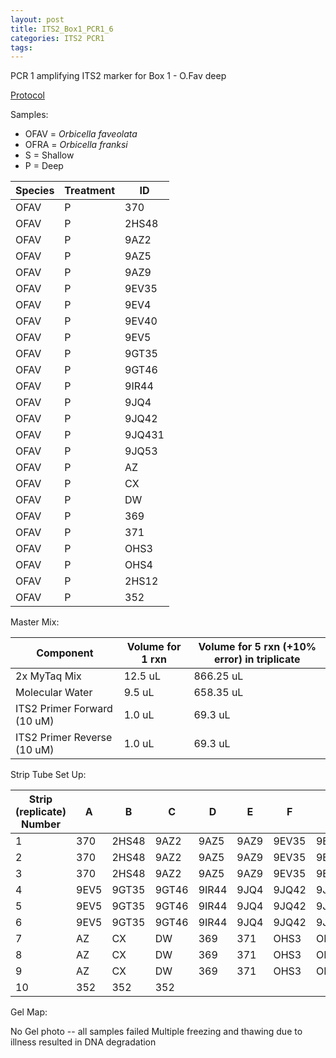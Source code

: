 ```yaml
---
layout: post
title: ITS2_Box1_PCR1_6
categories: ITS2 PCR1
tags:
---
```


PCR 1 amplifying ITS2 marker for Box 1 - O.Fav deep


[Protocol](https://github.com/wdunster/WDPrada_Lab_Notebook/blob/master/protocols/PCR1_Protocol.md)


Samples:
- OFAV = *Orbicella faveolata*
- OFRA = *Orbicella franksi*
- S = Shallow
- P = Deep

| Species | Treatment | ID     |
|---------|-----------|--------|
| OFAV    | P         | 370    |
| OFAV    | P         | 2HS48  |
| OFAV    | P         | 9AZ2   |
| OFAV    | P         | 9AZ5   |
| OFAV    | P         | 9AZ9   |
| OFAV    | P         | 9EV35  |
| OFAV    | P         | 9EV4   |
| OFAV    | P         | 9EV40  |
| OFAV    | P         | 9EV5   |
| OFAV    | P         | 9GT35  |
| OFAV    | P         | 9GT46  |
| OFAV    | P         | 9IR44  |
| OFAV    | P         | 9JQ4   |
| OFAV    | P         | 9JQ42  |
| OFAV    | P         | 9JQ431 |
| OFAV    | P         | 9JQ53  |
| OFAV    | P         | AZ     |
| OFAV    | P         | CX     |
| OFAV    | P         | DW     |
| OFAV    | P         | 369    |
| OFAV    | P         | 371    |
| OFAV    | P         | OHS3   |
| OFAV    | P         | OHS4   |
| OFAV    | P         | 2HS12  |
| OFAV    | P         | 352    |

Master Mix:

| Component                   | Volume for 1 rxn  |  Volume for 5 rxn (+10% error) in triplicate |
|-----------------------------|-------------------|---------------------------------------------|
| 2x MyTaq Mix                | 12.5 uL           | 866.25 uL                                   |
| Molecular Water             | 9.5 uL            | 658.35 uL                                   |
| ITS2 Primer Forward (10 uM) | 1.0 uL            | 69.3 uL                                     |
| ITS2 Primer Reverse (10 uM) | 1.0 uL            | 69.3 uL                                     |

Strip Tube Set Up:

| Strip (replicate) Number | A    | B     | C     | D     | E    | F     | G      | H     |
|--------------------------|------|-------|-------|-------|------|-------|--------|-------|
| 1                        | 370  | 2HS48 | 9AZ2  | 9AZ5  | 9AZ9 | 9EV35 | 9EV4   | 9EV40 |
| 2                        | 370  | 2HS48 | 9AZ2  | 9AZ5  | 9AZ9 | 9EV35 | 9EV4   | 9EV40 |
| 3                        | 370  | 2HS48 | 9AZ2  | 9AZ5  | 9AZ9 | 9EV35 | 9EV4   | 9EV40 |
| 4                        | 9EV5 | 9GT35 | 9GT46 | 9IR44 | 9JQ4 | 9JQ42 | 9JQ431 | 9JQ53 |
| 5                        | 9EV5 | 9GT35 | 9GT46 | 9IR44 | 9JQ4 | 9JQ42 | 9JQ431 | 9JQ53 |
| 6                        | 9EV5 | 9GT35 | 9GT46 | 9IR44 | 9JQ4 | 9JQ42 | 9JQ431 | 9JQ53 |
| 7                        | AZ   | CX    | DW    | 369   | 371  | OHS3  | OHS4   | 2HS12 |
| 8                        | AZ   | CX    | DW    | 369   | 371  | OHS3  | OHS4   | 2HS12 |
| 9                        | AZ   | CX    | DW    | 369   | 371  | OHS3  | OHS4   | 2HS12 |
| 10                       | 352  | 352   | 352   |

Gel Map:

No Gel photo -- all samples failed
Multiple freezing and thawing due to illness resulted in DNA degradation
